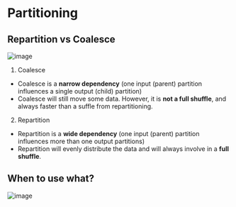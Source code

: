 # Partitioning

## Repartition vs Coalesce

![image](https://user-images.githubusercontent.com/59940078/182147717-70ac29f1-d98e-4dd3-a571-48931ba9ea79.png)

1. Coalesce
- Coalesce is a **narrow dependency** (one input (parent) partition influences a single output (child) partition)
- Coalesce will still move some data. However, it is **not a full shuffle**, and always faster than a suffle from repartitioning.

2. Repartition
- Repartition is a **wide dependency** (one input (parent) partition influences more than one output partitions)
- Repartition will evenly distribute the data and will always involve in a **full shuffle**.

## When to use what?

![image](https://user-images.githubusercontent.com/59940078/182148177-738eb8e9-018c-4a69-9f41-3d694b06b172.png)
